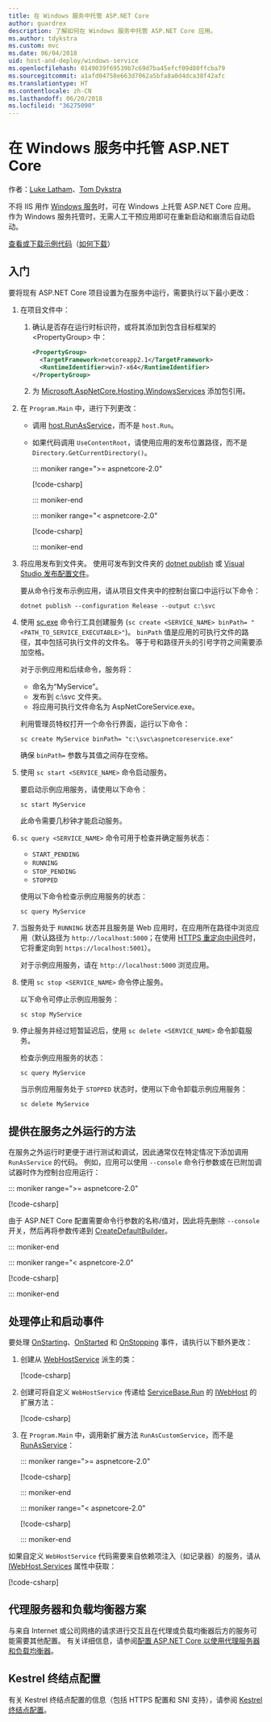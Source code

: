 ```yaml
---
title: 在 Windows 服务中托管 ASP.NET Core
author: guardrex
description: 了解如何在 Windows 服务中托管 ASP.NET Core 应用。
ms.author: tdykstra
ms.custom: mvc
ms.date: 06/04/2018
uid: host-and-deploy/windows-service
ms.openlocfilehash: 0149039f69539b7c69d7ba45efcf09d80ffcba79
ms.sourcegitcommit: a1afd04758e663d7062a5bfa8a0d4dca38f42afc
ms.translationtype: HT
ms.contentlocale: zh-CN
ms.lasthandoff: 06/20/2018
ms.locfileid: "36275090"
---
```

# <a name="host-aspnet-core-in-a-windows-service"></a>在 Windows 服务中托管 ASP.NET Core

作者：[Luke Latham](https://github.com/guardrex)、[Tom Dykstra](https://github.com/tdykstra)

不将 IIS 用作 [Windows 服务](/dotnet/framework/windows-services/introduction-to-windows-service-applications)时，可在 Windows 上托管 ASP.NET Core 应用。 作为 Windows 服务托管时，无需人工干预应用即可在重新启动和崩溃后自动启动。

[查看或下载示例代码](https://github.com/aspnet/Docs/tree/master/aspnetcore/host-and-deploy/windows-service/sample)（[如何下载](xref:tutorials/index#how-to-download-a-sample)）

## <a name="get-started"></a>入门

要将现有 ASP.NET Core 项目设置为在服务中运行，需要执行以下最小更改：

1. 在项目文件中：

   1. 确认是否存在运行时标识符，或将其添加到包含目标框架的 \<PropertyGroup> 中：
      ```xml
      <PropertyGroup>
        <TargetFramework>netcoreapp2.1</TargetFramework>
        <RuntimeIdentifier>win7-x64</RuntimeIdentifier>
      </PropertyGroup>
      ```
   1. 为 [Microsoft.AspNetCore.Hosting.WindowsServices](https://www.nuget.org/packages/Microsoft.AspNetCore.Hosting.WindowsServices/) 添加包引用。

1. 在 `Program.Main` 中，进行下列更改：

   * 调用 [host.RunAsService](/dotnet/api/microsoft.aspnetcore.hosting.windowsservices.webhostwindowsserviceextensions.runasservice)，而不是 `host.Run`。

   * 如果代码调用 `UseContentRoot`，请使用应用的发布位置路径，而不是 `Directory.GetCurrentDirectory()`。

     ::: moniker range=">= aspnetcore-2.0"

     [!code-csharp[](windows-service/sample/Program.cs?name=ServiceOnly&highlight=3-4,7,11)]

     ::: moniker-end

     ::: moniker range="< aspnetcore-2.0"

     [!code-csharp[](windows-service/sample_snapshot/Program.cs?name=ServiceOnly&highlight=3-4,8,13)]

     ::: moniker-end

1. 将应用发布到文件夹。 使用可发布到文件夹的 [dotnet publish](/dotnet/articles/core/tools/dotnet-publish) 或 [Visual Studio 发布配置文件](xref:host-and-deploy/visual-studio-publish-profiles)。

   要从命令行发布示例应用，请从项目文件夹中的控制台窗口中运行以下命令：

   ```console
   dotnet publish --configuration Release --output c:\svc
   ```

1. 使用 [sc.exe](https://technet.microsoft.com/library/bb490995) 命令行工具创建服务 (`sc create <SERVICE_NAME> binPath= "<PATH_TO_SERVICE_EXECUTABLE>"`)。 `binPath` 值是应用的可执行文件的路径，其中包括可执行文件的文件名。 等于号和路径开头的引号字符之间需要添加空格。

   对于示例应用和后续命令，服务将：

   * 命名为“MyService”。
   * 发布到 c:\\svc 文件夹。
   * 将应用可执行文件命名为 AspNetCoreService.exe。

   利用管理员特权打开一个命令行界面，运行以下命令：

   ```console
   sc create MyService binPath= "c:\svc\aspnetcoreservice.exe"
   ```

   确保 `binPath=` 参数与其值之间存在空格。

1. 使用 `sc start <SERVICE_NAME>` 命令启动服务。

   要启动示例应用服务，请使用以下命令：

   ```console
   sc start MyService
   ```

   此命令需要几秒钟才能启动服务。

1. `sc query <SERVICE_NAME>` 命令可用于检查并确定服务状态：

   * `START_PENDING`
   * `RUNNING`
   * `STOP_PENDING`
   * `STOPPED`

   使用以下命令检查示例应用服务的状态：

   ```console
   sc query MyService
   ```

1. 当服务处于 `RUNNING` 状态并且服务是 Web 应用时，在应用所在路径中浏览应用（默认路径为 `http://localhost:5000`；在使用 [HTTPS 重定向中间件](xref:security/enforcing-ssl)时，它将重定向到 `https://localhost:5001`）。

   对于示例应用服务，请在 `http://localhost:5000` 浏览应用。

1. 使用 `sc stop <SERVICE_NAME>` 命令停止服务。

   以下命令可停止示例应用服务：

   ```console
   sc stop MyService
   ```

1. 停止服务并经过短暂延迟后，使用 `sc delete <SERVICE_NAME>` 命令卸载服务。

   检查示例应用服务的状态：

   ```console
   sc query MyService
   ```

   当示例应用服务处于 `STOPPED` 状态时，使用以下命令卸载示例应用服务：

   ```console
   sc delete MyService
   ```

## <a name="provide-a-way-to-run-outside-of-a-service"></a>提供在服务之外运行的方法

在服务之外运行时更便于进行测试和调试，因此通常仅在特定情况下添加调用 `RunAsService` 的代码。 例如，应用可以使用 `--console` 命令行参数或在已附加调试器时作为控制台应用运行：

::: moniker range=">= aspnetcore-2.0"

[!code-csharp[](windows-service/sample/Program.cs?name=ServiceOrConsole)]

由于 ASP.NET Core 配置需要命令行参数的名称/值对，因此将先删除 `--console` 开关，然后再将参数传递到 [CreateDefaultBuilder](/dotnet/api/microsoft.aspnetcore.webhost.createdefaultbuilder)。

::: moniker-end

::: moniker range="< aspnetcore-2.0"

[!code-csharp[](windows-service/sample_snapshot/Program.cs?name=ServiceOrConsole)]

::: moniker-end

## <a name="handle-stopping-and-starting-events"></a>处理停止和启动事件

要处理 [OnStarting](/dotnet/api/microsoft.aspnetcore.hosting.windowsservices.webhostservice.onstarting)、[OnStarted](/dotnet/api/microsoft.aspnetcore.hosting.windowsservices.webhostservice.onstarted) 和 [OnStopping](/dotnet/api/microsoft.aspnetcore.hosting.windowsservices.webhostservice.onstopping) 事件，请执行以下额外更改：

1. 创建从 [WebHostService](/dotnet/api/microsoft.aspnetcore.hosting.windowsservices.webhostservice) 派生的类：

   [!code-csharp[](windows-service/sample/CustomWebHostService.cs?name=NoLogging)]

2. 创建可将自定义 `WebHostService` 传递给 [ServiceBase.Run](/dotnet/api/system.serviceprocess.servicebase.run) 的 [IWebHost](/dotnet/api/microsoft.aspnetcore.hosting.iwebhost) 的扩展方法：

   [!code-csharp[](windows-service/sample/WebHostServiceExtensions.cs?name=ExtensionsClass)]

3. 在 `Program.Main` 中，调用新扩展方法 `RunAsCustomService`，而不是 [RunAsService](/dotnet/api/microsoft.aspnetcore.hosting.windowsservices.webhostwindowsserviceextensions.runasservice)：

   ::: moniker range=">= aspnetcore-2.0"

   [!code-csharp[](windows-service/sample/Program.cs?name=HandleStopStart&highlight=27)]

   ::: moniker-end

   ::: moniker range="< aspnetcore-2.0"

   [!code-csharp[](windows-service/sample_snapshot/Program.cs?name=HandleStopStart&highlight=27)]

   ::: moniker-end

如果自定义 `WebHostService` 代码需要来自依赖项注入（如记录器）的服务，请从 [IWebHost.Services](/dotnet/api/microsoft.aspnetcore.hosting.iwebhost.services) 属性中获取：

[!code-csharp[](windows-service/sample/CustomWebHostService.cs?name=Logging&highlight=7)]

## <a name="proxy-server-and-load-balancer-scenarios"></a>代理服务器和负载均衡器方案

与来自 Internet 或公司网络的请求进行交互且在代理或负载均衡器后方的服务可能需要其他配置。 有关详细信息，请参阅[配置 ASP.NET Core 以使用代理服务器和负载均衡器](xref:host-and-deploy/proxy-load-balancer)。

## <a name="kestrel-endpoint-configuration"></a>Kestrel 终结点配置

有关 Kestrel 终结点配置的信息（包括 HTTPS 配置和 SNI 支持），请参阅 [Kestrel 终结点配置](xref:fundamentals/servers/kestrel#endpoint-configuration)。
